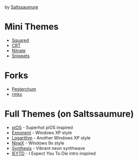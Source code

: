 by [Saltssaumure](https://github.com/Saltssaumure)

# Mini Themes
- [Squared](https://github.com/MiniDiscordThemes/Squared) 
- [CRT](https://github.com/MiniDiscordThemes/CRT)
- [Nitrate](https://github.com/MiniDiscordThemes/Nitrate)
- [Snippets](https://github.com/MiniDiscordThemes/Snippets)

# Forks
- [Pesterchum](https://github.com/MiniDiscordThemes/Pesterchum)
- [rmkx](https://github.com/MiniDiscordThemes/rmkx)

# Full Themes (on Saltssaumure)
- [piOS](https://github.com/Saltssaumure/pios-discord-theme) - Superhot piOS inspired
- [Exponent](https://github.com/Saltssaumure/xp-discord-theme) - Windows XP style
- [Logarithm](https://github.com/Saltssaumure/xp2-discord-theme) - Another Windows XP style
- [NineX](https://github.com/Saltssaumure/w9x-discord-theme) - Windows 9x style
- [Synthesis](https://github.com/Saltssaumure/synthesis-discord-theme) - Vibrant neon synthwave
- [IEYTD](https://github.com/Saltssaumure/ieytd-discord-theme) - I Expect You To Die intro inspired